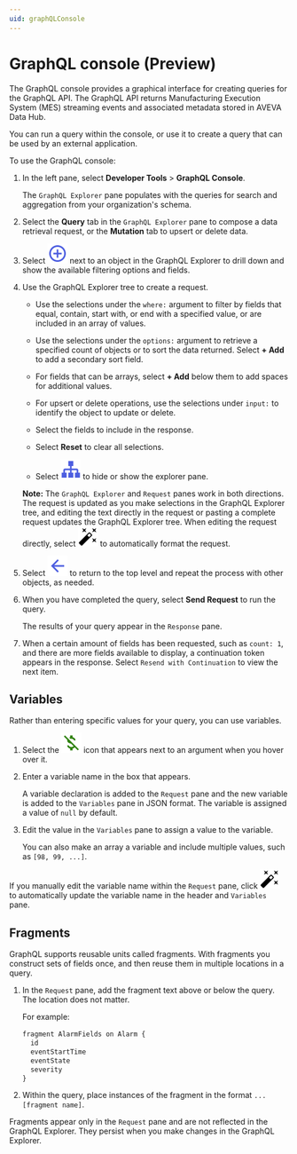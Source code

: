 ```yaml
---
uid: graphQLConsole
---
```


# GraphQL console (Preview)

The GraphQL console provides a graphical interface for creating queries for the GraphQL API. The GraphQL API returns Manufacturing Execution System (MES) streaming events and associated metadata stored in AVEVA Data Hub.

You can run a query within the console, or use it to create a query that can be used by an external application.

To use the GraphQL console:

1. In the left pane, select **Developer Tools** > **GraphQL Console**.

   The `GraphQL Explorer` pane populates with the queries for search and aggregation from your organization's schema.

1. Select the **Query** tab in the `GraphQL Explorer` pane to compose a data retrieval request, or the **Mutation** tab to upsert or delete data.

1. Select ![expand](../_icons/branded/plus-circle-outline.svg) next to an object in the GraphQL Explorer to drill down and show the available filtering options and fields.

1. Use the GraphQL Explorer tree to create a request.

   - Use the selections under the `where:` argument to filter by fields that equal, contain, start with, or end with a specified value, or are included in an array of values.

   - Use the selections under the `options:` argument to retrieve a specified count of objects or to sort the data returned. Select **+ Add** to add a secondary sort field.

   - For fields that can be arrays, select **+ Add** below them to add spaces for additional values.

   - For upsert or delete operations, use the selections under `input:` to identify the object to update or delete.

   - Select the fields to include in the response.

   - Select **Reset** to clear all selections.

   - Select ![GraphQL Explorer Pane](../_icons/branded/sitemap.svg) to hide or show the explorer pane.

   **Note:** The `GraphQL Explorer` and `Request` panes work in both directions. The request is updated as you make selections in the GraphQL Explorer tree, and editing the text directly in the request or pasting a complete request updates the GraphQL Explorer tree. When editing the request directly, select ![Format](../_icons/default/auto-fix.svg) to automatically format the request.

1. Select ![left arrow](../_icons/branded/arrow-left.svg) to return to the top level and repeat the process with other objects, as needed.

1. When you have completed the query, select **Send Request** to run the query.

   The results of your query appear in the `Response` pane.

1. When a certain amount of fields has been requested, such as `count: 1`, and there are more fields available to display, a continuation token appears in the response. Select `Resend with Continuation` to view the next item.

## Variables

Rather than entering specific values for your query, you can use variables.

1. Select the ![set variable](../_icons/custom/currency-usd-off.svg) icon that appears next to an argument when you hover over it.

1. Enter a variable name in the box that appears.

   A variable declaration is added to the `Request` pane and the new variable is added to the `Variables` pane in JSON format. The variable is assigned a value of `null` by default.

1. Edit the value in the `Variables` pane to assign a value to the variable.

   You can also make an array a variable and include multiple values, such as `[98, 99, ...]`.

If you manually edit the variable name within the `Request` pane, click ![Format](../_icons/default/auto-fix.svg) to automatically update the variable name in the header and `Variables` pane.

## Fragments

GraphQL supports reusable units called fragments. With fragments you construct sets of fields once, and then reuse them in multiple locations in a query.

1. In the `Request` pane, add the fragment text above or below the query. The location does not matter.

   For example:

   ```
   fragment AlarmFields on Alarm {
     id
     eventStartTime
     eventState
     severity
   }
   ```

1. Within the query, place instances of the fragment in the format `...[fragment name]`.

Fragments appear only in the `Request` pane and are not reflected in the GraphQL Explorer. They persist when you make changes in the GraphQL Explorer.
